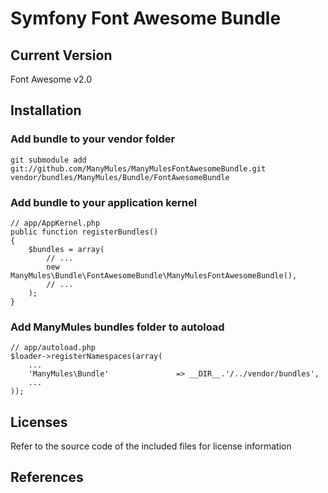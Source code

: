 Symfony Font Awesome Bundle
=======================

## Current Version

Font Awesome v2.0

## Installation

### Add bundle to your vendor folder

    git submodule add git://github.com/ManyMules/ManyMulesFontAwesomeBundle.git vendor/bundles/ManyMules/Bundle/FontAwesomeBundle

### Add bundle to your application kernel

    // app/AppKernel.php
    public function registerBundles()
    {
        $bundles = array(
            // ...
            new ManyMules\Bundle\FontAwesomeBundle\ManyMulesFontAwesomeBundle(),
            // ...
        );
    }

### Add ManyMules bundles folder to autoload

    // app/autoload.php
    $loader->registerNamespaces(array(
        ...
        'ManyMules\Bundle'               => __DIR__.'/../vendor/bundles',
        ...
    ));

Licenses
--------
Refer to the source code of the included files for license information

References
----------
[1]: http://fortawesome.github.com/Font-Awesome/
[2]: http://symfony.com
